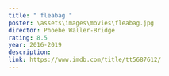 ```yaml
---
title: " fleabag "
poster: \assets\images\movies\fleabag.jpg
director: Phoebe Waller-Bridge
rating: 8.5
year: 2016-2019
description:
link: https://www.imdb.com/title/tt5687612/
---
```

